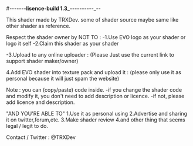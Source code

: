 #_-_--__--_-_-lisence-build 1.3_--_-_-----__--_--

This shader made by TRXDev. 
some of shader source maybe same like other shader as reference. 

Respect the shader owner by NOT TO :
-1.Use EVO logo as your shader or logo it self
-2.Claim this shader as your shader

-3.Upload to any online uploader :
(Please Just use the current link to support shader maker/owner) 

4.Add EVO shader into texture pack and upload it :
(please only use it as personal because it will just spam the website) 

Note : you can (copy/paste) code inside. 
-if you change the shader code and modify it, you don't need to add description or licence.
-if not, please add licence and description.

"AND YOU'RE ABLE TO"
1.Use it as personal using
2.Advertise and sharing it on twitter,forum,etc. 
3.Make shader review
4.and other thing that seems legal / legit to do.

Contact / Twitter : @TRXDev
